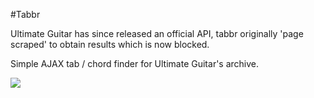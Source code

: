 #Tabbr

Ultimate Guitar has since released an official API, tabbr originally 'page scraped' to obtain results which is now blocked.

Simple AJAX tab / chord finder for Ultimate Guitar's archive.

<img src="http://i41.tinypic.com/jki0px.jpg" />
